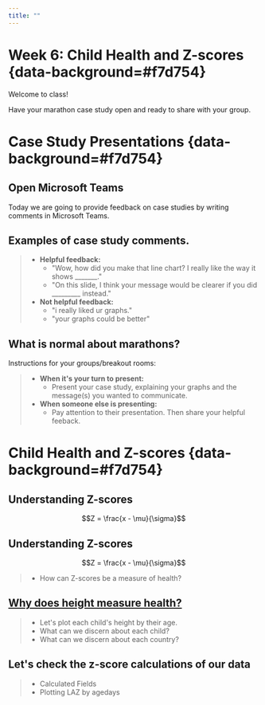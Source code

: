 ```yaml
---
title: ""
---
```


# Week 6: Child Health and Z-scores  {data-background=#f7d754}

Welcome to class! 

Have your marathon case study open and ready to share with your group.

# Case Study Presentations  {data-background=#f7d754}

## Open Microsoft Teams

Today we are going to provide feedback on case studies by writing comments in Microsoft Teams.

## Examples of case study comments.

>- **Helpful feedback:**
>   - "Wow, how did you make that line chart? I really like the way it shows _______."
>   - "On this slide, I think your message would be clearer if you did _________ instead."
>- **Not helpful feedback:**
>   - "i really liked ur graphs."
>   - "your graphs could be better"

## What is normal about marathons?

Instructions for your groups/breakout rooms:

>- **When it's your turn to present:**
>   - Present your case study, explaining your graphs and the message(s) you wanted to communicate.
>- **When someone else is presenting:** 
>   - Pay attention to their presentation. Then share your helpful feeback.


<!-------
# Good Reads {data-background=#6897bb}

## Chapter 7: Persuasion or Manipulation? (Truncated Axes)

> - **The truncated axes:** complicated but should be used with thought.

![](images/gc/Ch7_truncated_2.png)

## Chapter 7: Persuasion or Manipulation? (Dual Axes)

> - It creates a relationship by [fiat](https://www.google.com/search?sxsrf=ALeKk01gVeWIh-n6E7yRv4vuGSwK3Ggy8A%3A1590605433288&ei=ebbOXoaMEbbP0PEP_LGc8AU&q=fiat+definition&oq=fiat+def&gs_lcp=CgZwc3ktYWIQAxgAMgoIABCRAhBGEPkBMgUIABCRAjICCAAyAggAMgIIADICCAAyAggAMgIIADICCAAyAggAOgQIABBHOgQIABBDOgcIABAUEIcCUPEzWOg-YJdSaABwAXgAgAFbiAHQApIBATSYAQCgAQGqAQdnd3Mtd2l6&sclient=psy-ab).

![](images/gc/Ch7_dual Axes.png)

## Chapter 7: Persuasion or Manipulation? (Maps)

![](images/gc/Ch7_maps_area_combined.png)

# Tableau Tools {data-background=#6897bb}

## Tools questions

> - [Grouping](https://www.tableau.com/learn/tutorials/on-demand/grouping)
> - [Filtering](https://www.tableau.com/learn/tutorials/on-demand/ways-filter)
> - [Annotations](https://help.tableau.com/current/pro/desktop/en-us/annotations_annotations_add.htm)
------>

# Child Health and Z-scores {data-background=#f7d754}

## Understanding Z-scores 

$$Z = \frac{x - \mu}{\sigma}$$

## Understanding Z-scores 

$$Z = \frac{x - \mu}{\sigma}$$

> - How can Z-scores be a measure of health?

## [Why does height measure health?](https://www.who.int/nutgrowthdb/about/introduction/en/index2.html)

> - Let's plot each child's height by their age.
> - What can we discern about each child?
> - What can we discern about each country?

## Let's check the z-score calculations of our data

> - Calculated Fields
> - Plotting LAZ by agedays 

